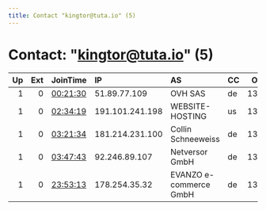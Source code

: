 ```yaml
---
title: Contact "kingtor@tuta.io" (5)
---
```


# Contact: "kingtor@tuta.io" (5)

|   Up |   Ext | JoinTime                                                                                              | IP              | AS                     | CC   |   ORp |   Dirp | OS    | Version   | Nickname            |   eFamMembers |
|-----:|------:|:------------------------------------------------------------------------------------------------------|:----------------|:-----------------------|:-----|------:|-------:|:------|:----------|:--------------------|--------------:|
|    1 |     0 | [00:21:30](https://nusenu.github.io/OrNetStats/w/relay/39B93DEE7FE0B7A54835392E4485B5C679040E85.html) | 51.89.77.109    | OVH SAS                | de   |  1337 |      0 | Linux | 0.4.7.12  | PfandflascheHamelin |             1 |
|    1 |     0 | [02:34:19](https://nusenu.github.io/OrNetStats/w/relay/A18E5A94139504A609728C184A029B710C55C3A0.html) | 191.101.241.198 | WEBSITE-HOSTING        | us   |  1337 |      0 | Linux | 0.4.7.12  | Pfandi1337          |             1 |
|    1 |     0 | [03:21:34](https://nusenu.github.io/OrNetStats/w/relay/B8C4ADB32464C0D7406B3196F1DD51A5A641AEC4.html) | 181.214.231.100 | Collin Schneeweiss     | de   |  1337 |      0 | Linux | 0.4.7.12  | Pfando1337          |             1 |
|    1 |     0 | [03:47:43](https://nusenu.github.io/OrNetStats/w/relay/54D11DAD45D9C5991D4FE3CC1A99CD6A045329E1.html) | 92.246.89.107   | Netversor GmbH         | de   |  1337 |      0 | Linux | 0.4.7.12  | Pfandxxx1337        |             1 |
|    1 |     0 | [23:53:13](https://nusenu.github.io/OrNetStats/w/relay/B9984D8BA9BCC70ADF289671A9B87B90915D5622.html) | 178.254.35.32   | EVANZO e-commerce GmbH | de   |  1337 |      0 | Linux | 0.4.7.12  | PfandflascheKmK1337 |             1 |
